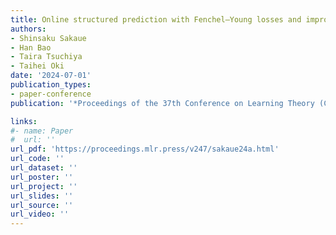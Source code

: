 ```yaml
---
title: Online structured prediction with Fenchel–Young losses and improved surrogate regret for online multiclass classification with logistic loss
authors:
- Shinsaku Sakaue
- Han Bao
- Taira Tsuchiya
- Taihei Oki
date: '2024-07-01'
publication_types:
- paper-conference
publication: '*Proceedings of the 37th Conference on Learning Theory (COLT)*'

links:
#- name: Paper
#  url: ''
url_pdf: 'https://proceedings.mlr.press/v247/sakaue24a.html'
url_code: ''
url_dataset: ''
url_poster: ''
url_project: ''
url_slides: ''
url_source: ''
url_video: ''
---
```


